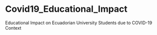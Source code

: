 # Covid19_Educational_Impact
Educational Impact on Ecuadorian University Students due to COVID-19 Context
